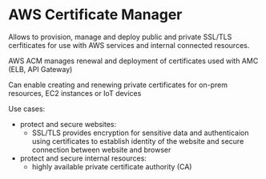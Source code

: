 # AWS Certificate Manager

Allows to provision, manage and deploy public and private SSL/TLS cerfiticates for use with AWS services and internal connected resources. 

AWS ACM manages renewal and deployment of certificates used with AMC (ELB, API Gateway)

Can enable creating and renewing private certificates for on-prem resources, EC2 instances or IoT devices

Use cases:
- protect and secure websites:
    - SSL/TLS provides encryption for sensitive data and authenticaion using certificates to establish identity of the website and secure connection between website and browser
- protect and secure internal resources:
    - highly available private certificate authority (CA)